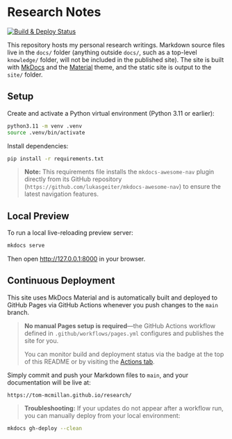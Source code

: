 # Research Notes

[![Build & Deploy Status](https://github.com/tom-mcmillan/research/actions/workflows/pages.yml/badge.svg)](https://github.com/tom-mcmillan/research/actions)

This repository hosts my personal research writings. Markdown source files live in the `docs/` folder (anything outside `docs/`, such as a top-level `knowledge/` folder, will not be included in the published site). The site is built with [MkDocs](https://www.mkdocs.org/) and the [Material](https://squidfunk.github.io/mkdocs-material/) theme, and the static site is output to the `site/` folder.

## Setup

Create and activate a Python virtual environment (Python 3.11 or earlier):

```bash
python3.11 -m venv .venv
source .venv/bin/activate
```

Install dependencies:

```bash
pip install -r requirements.txt
```
> **Note:** This requirements file installs the `mkdocs-awesome-nav` plugin directly from its GitHub repository (`https://github.com/lukasgeiter/mkdocs-awesome-nav`) to ensure the latest navigation features.

## Local Preview

To run a local live-reloading preview server:

```bash
mkdocs serve
```

Then open <http://127.0.0.1:8000> in your browser.
## Continuous Deployment
This site uses MkDocs Material and is automatically built and deployed to GitHub Pages via GitHub Actions whenever you push changes to the `main` branch.

> **No manual Pages setup is required**—the GitHub Actions workflow defined in `.github/workflows/pages.yml` configures and publishes the site for you.
>
> You can monitor build and deployment status via the badge at the top of this README or by visiting the [Actions tab](https://github.com/tom-mcmillan/research/actions).

Simply commit and push your Markdown files to `main`, and your documentation will be live at:

```
https://tom-mcmillan.github.io/research/
```

> **Troubleshooting:** If your updates do not appear after a workflow run, you can manually deploy from your local environment:

```bash
mkdocs gh-deploy --clean
```
